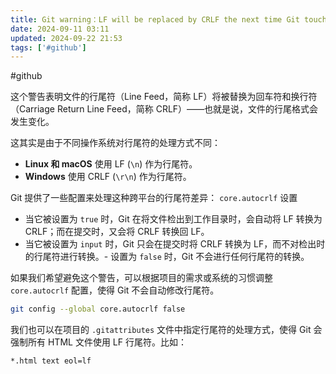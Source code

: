```yaml
---
title: Git warning：LF will be replaced by CRLF the next time Git touches it
date: 2024-09-11 03:11
updated: 2024-09-22 21:53
tags: ['#github']
---
```


#github

这个警告表明文件的行尾符（Line Feed，简称 LF）将被替换为回车符和换行符（Carriage Return Line Feed，简称 CRLF）——也就是说，文件的行尾格式会发生变化。

这其实是由于不同操作系统对行尾符的处理方式不同：

-   **Linux 和 macOS** 使用 LF (`\n`) 作为行尾符。
-   **Windows** 使用 CRLF (`\r\n`) 作为行尾符。

Git 提供了一些配置来处理这种跨平台的行尾符差异：
`core.autocrlf` 设置

-   当它被设置为 `true` 时，Git 在将文件检出到工作目录时，会自动将 LF 转换为 CRLF；而在提交时，又会将 CRLF 转换回 LF。
-   当它被设置为 `input` 时，Git 只会在提交时将 CRLF 转换为 LF，而不对检出时的行尾符进行转换。- 设置为 `false` 时，Git 不会进行任何行尾符的转换。

如果我们希望避免这个警告，可以根据项目的需求或系统的习惯调整 `core.autocrlf` 配置，使得 Git 不会自动修改行尾符。

```bash
git config --global core.autocrlf false
```

我们也可以在项目的 `.gitattributes` 文件中指定行尾符的处理方式，使得 Git 会强制所有 HTML 文件使用 LF 行尾符。比如：

```bash
*.html text eol=lf
```
